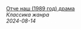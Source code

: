 <!--2024-08-14 15:00:02-->
<div class="yb">
  <a class="nodecor" href="/posts.html?filmy/otche_nash_1989_god_drama">
    <img class="preview" data-videoid="2kSQoV0o3-Y" src="https://i3.ytimg.com/vi/2kSQoV0o3-Y/hqdefault.jpg" align="middle" alt="">
  </a>
  <div class="inlbl text">
    <a class="nodecor" href="/posts.html?filmy/otche_nash_1989_god_drama">Отче наш (1989 год) драма</a><br>
    <i class="smaller2">Классика жанра</i><br>
    <i class="smaller3">2024-08-14</i>
  </div>
</div>

